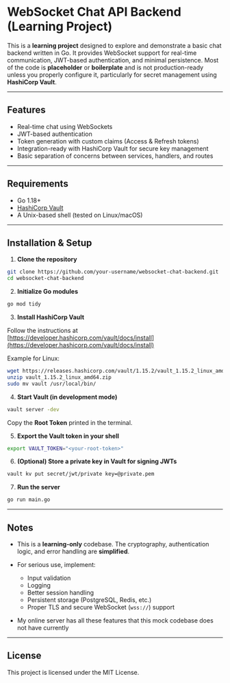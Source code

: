 # WebSocket Chat API Backend (Learning Project)

This is a **learning project** designed to explore and demonstrate a basic chat backend written in Go. It provides WebSocket support for real-time communication, JWT-based authentication, and minimal persistence. Most of the code is **placeholder** or **boilerplate** and is not production-ready unless you properly configure it, particularly for secret management using **HashiCorp Vault**.

---

## Features

* Real-time chat using WebSockets
* JWT-based authentication
* Token generation with custom claims (Access & Refresh tokens)
* Integration-ready with HashiCorp Vault for secure key management
* Basic separation of concerns between services, handlers, and routes

---

## Requirements

* Go 1.18+
* [HashiCorp Vault](https://www.vaultproject.io/)
* A Unix-based shell (tested on Linux/macOS)

---

## Installation & Setup

1. **Clone the repository**

```bash
git clone https://github.com/your-username/websocket-chat-backend.git
cd websocket-chat-backend
```

2. **Initialize Go modules**

```bash
go mod tidy
```

3. **Install HashiCorp Vault**

Follow the instructions at [https://developer.hashicorp.com/vault/docs/install](https://developer.hashicorp.com/vault/docs/install)

Example for Linux:

```bash
wget https://releases.hashicorp.com/vault/1.15.2/vault_1.15.2_linux_amd64.zip
unzip vault_1.15.2_linux_amd64.zip
sudo mv vault /usr/local/bin/
```

4. **Start Vault (in development mode)**

```bash
vault server -dev
```

Copy the **Root Token** printed in the terminal.

5. **Export the Vault token in your shell**

```bash
export VAULT_TOKEN="<your-root-token>"
```

6. **(Optional) Store a private key in Vault for signing JWTs**

```bash
vault kv put secret/jwt/private key=@private.pem
```

7. **Run the server**

```bash
go run main.go
```

---

## Notes

* This is a **learning-only** codebase. The cryptography, authentication logic, and error handling are **simplified**.
* For serious use, implement:

  * Input validation
  * Logging
  * Better session handling
  * Persistent storage (PostgreSQL, Redis, etc.)
  * Proper TLS and secure WebSocket (`wss://`) support

* My online server has all these features that this mock codebase does not have currently

---

## License

This project is licensed under the MIT License.

